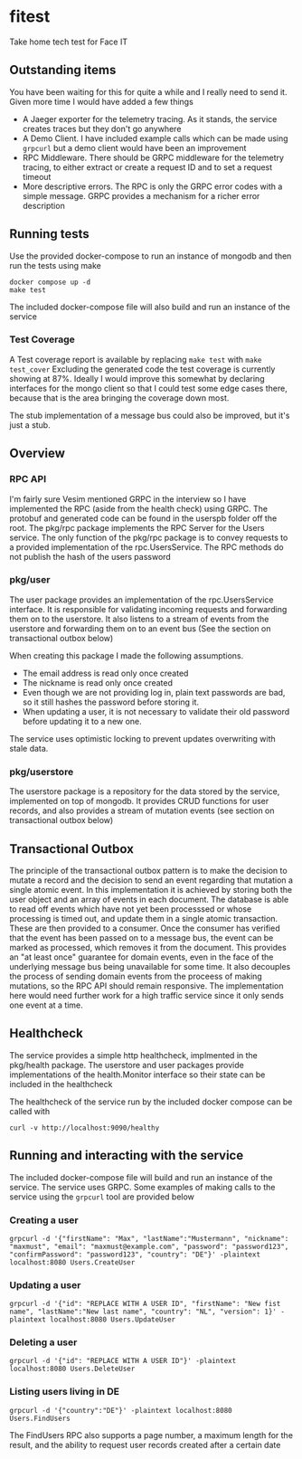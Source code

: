 # fitest
Take home tech test for Face IT

## Outstanding items

You have been waiting for this for quite a while and I really need to send it. Given more time I would have added a few things
* A Jaeger exporter for the telemetry tracing. As it stands, the service creates traces but they don't go anywhere
* A Demo Client. I have included example calls which can be made using `grpcurl` but a demo client would have been an improvement
* RPC Middleware. There should be GRPC middleware for the telemetry tracing, to either extract or create a request ID and to set a request timeout
* More descriptive errors. The RPC is only the GRPC error codes with a simple message. GRPC provides a mechanism for a richer error description

## Running tests

Use the provided docker-compose to run an instance of mongodb and then run the tests using make
```shell
docker compose up -d
make test
```

The included docker-compose file will also build and run an instance of the service

### Test Coverage

A Test coverage report is available by replacing `make test` with `make test_cover`
Excluding the generated code the test coverage is currently showing at 87%. Ideally I would improve this somewhat by declaring interfaces for the mongo client so that I could test some edge cases there, because that is the area bringing the coverage down most.

The stub implementation of a message bus could also be improved, but it's just a stub.

## Overview

### RPC API

I'm fairly sure Vesim mentioned GRPC in the interview so I have implemented the RPC (aside from the health check) using GRPC. 
The protobuf and generated code can be found in the userspb folder off the root. The pkg/rpc package implements the RPC Server for the Users service.
The only function of the pkg/rpc package is to convey requests to a provided implementation of the rpc.UsersService. The RPC methods do not publish the hash of the users password

### pkg/user

The user package provides an implementation of the rpc.UsersService interface. It is responsible for validating incoming requests and forwarding them on to the userstore.
It also listens to a stream of events from the userstore and forwarding them on to an event bus (See the section on transactional outbox below)

When creating this package I made the following assumptions.
* The email address is read only once created
* The nickname is read only once created
* Even though we are not providing log in, plain text passwords are bad, so it still hashes the password before storing it.
* When updating a user, it is not necessary to validate their old password before updating it to a new one.

The service uses optimistic locking to prevent updates overwriting with stale data.

### pkg/userstore
The userstore package is a repository for the data stored by the service, implemented on top of mongodb.
It provides CRUD functions for user records, and also provides a stream of mutation events (see section on transactional outbox below)

## Transactional Outbox

The principle of the transactional outbox pattern is to make the decision to mutate a record and the decision to send an event regarding that mutation a single atomic event.
In this implementation it is achieved by storing both the user object and an array of events in each document.
The database is able to read off events which have not yet been processsed or whose processing is timed out, and update them in a single atomic transaction.
These are then provided to a consumer. Once the consumer has verified that the event has been passed on to a message bus, the event can be marked as processed, which removes it from the document.
This provides an "at least once" guarantee for domain events, even in the face of the underlying message bus being unavailable for some time. 
It also decouples the process of sending domain events from the proceess of making mutations, so the RPC API should remain responsive.
The implementation here would need further work for a high traffic service since it only sends one event at a time.

## Healthcheck

The service provides a simple http healthcheck, implmented in the pkg/health package. The userstore and user packages provide implementations of the health.Monitor interface so their state can be included in the healthcheck

The healthcheck of the service run by the included docker compose can be called with
```shell
curl -v http://localhost:9090/healthy
```

## Running and interacting with the service

The included docker-compose file will build and run an instance of the service. The service uses GRPC. Some examples of making calls to the service using the `grpcurl` tool are provided below

### Creating a user
```shell
grpcurl -d '{"firstName": "Max", "lastName":"Mustermann", "nickname": "maxmust", "email": "maxmust@example.com", "password": "password123", "confirmPassword": "password123", "country": "DE"}' -plaintext localhost:8080 Users.CreateUser
```

### Updating a user
```shell
grpcurl -d '{"id": "REPLACE WITH A USER ID", "firstName": "New fist name", "lastName":"New last name", "country": "NL", "version": 1}' -plaintext localhost:8080 Users.UpdateUser
```

### Deleting a user
```shell
grpcurl -d '{"id": "REPLACE WITH A USER ID"}' -plaintext localhost:8080 Users.DeleteUser
```

### Listing users living in DE
```shell
grpcurl -d '{"country":"DE"}' -plaintext localhost:8080 Users.FindUsers
```

The FindUsers RPC also supports a page number, a maximum length for the result, and the ability to request user records created after a certain date